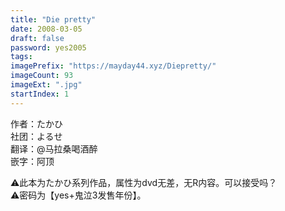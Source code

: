 ```yaml
---
title: "Die pretty"
date: 2008-03-05
draft: false
password: yes2005
tags: 
imagePrefix: "https://mayday44.xyz/Diepretty/"  
imageCount: 93
imageExt: ".jpg" 
startIndex: 1
---
```

作者：たかひ  
社团：よるせ  
翻译：@马拉桑喝酒醉  
嵌字：阿顶  

⚠️此本为たかひ系列作品，属性为dvd无差，无R内容。可以接受吗？  
⚠️密码为【yes+鬼泣3发售年份】。